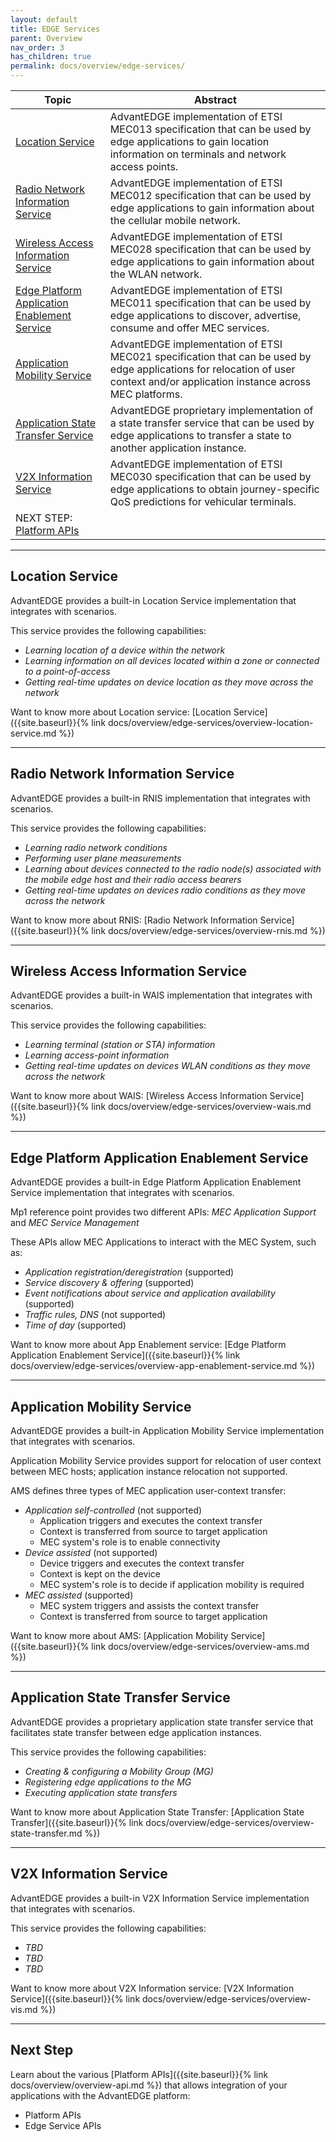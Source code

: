 ```yaml
---
layout: default
title: EDGE Services
parent: Overview
nav_order: 3
has_children: true
permalink: docs/overview/edge-services/
---
```


Topic | Abstract
------|------
[Location Service](#location-service) | AdvantEDGE implementation of ETSI MEC013 specification that can be used by edge applications to gain location information on terminals and network access points.
[Radio Network Information Service](#radio-network-information-service) | AdvantEDGE implementation of ETSI MEC012 specification that can be used by edge applications to gain information about the cellular mobile network.
[Wireless Access Information Service](#wireless-access-information-service) | AdvantEDGE implementation of ETSI MEC028 specification that can be used by edge applications to gain information about the WLAN network.
[Edge Platform Application Enablement Service](#edge-platform-application-enablement-service) | AdvantEDGE implementation of ETSI MEC011 specification that can be used by edge applications to discover, advertise, consume and offer MEC services.
[Application Mobility Service](#application-mobility-service) | AdvantEDGE implementation of ETSI MEC021 specification that can be used by edge applications for relocation of user context and/or application instance across MEC platforms.
[Application State Transfer Service](#application-state-transfer-service) | AdvantEDGE proprietary implementation of a state transfer service that can be used by edge applications to transfer a state to another application instance.
[V2X Information Service](#v2x-information-service) | AdvantEDGE implementation of ETSI MEC030 specification that can be used by edge applications to obtain journey-specific QoS predictions for vehicular terminals.
NEXT STEP: [Platform APIs](#next-step) |

-----
## Location Service
AdvantEDGE provides a built-in Location Service implementation that integrates with scenarios.

This service provides the following capabilities:
- _Learning location of a device within the network_
- _Learning information on all devices located within a zone or connected to a point-of-access_
- _Getting real-time updates on device location as they move across the network_

Want to know more about Location service: [Location Service]({{site.baseurl}}{% link docs/overview/edge-services/overview-location-service.md %})

-----
## Radio Network Information Service
AdvantEDGE provides a built-in RNIS implementation that integrates with scenarios.

This service provides the following capabilities:
- _Learning radio network conditions_
- _Performing user plane measurements_
- _Learning about devices connected to the radio node(s) associated with the mobile edge host and their radio access bearers_
- _Getting real-time updates on devices radio conditions as they move across the network_

Want to know more about RNIS: [Radio Network Information Service]({{site.baseurl}}{% link docs/overview/edge-services/overview-rnis.md %})

-----
## Wireless Access Information Service
AdvantEDGE provides a built-in WAIS implementation that integrates with scenarios.

This service provides the following capabilities:
- _Learning terminal (station or STA) information_
- _Learning access-point information_
- _Getting real-time updates on devices WLAN conditions as they move across the network_

Want to know more about WAIS: [Wireless Access Information Service]({{site.baseurl}}{% link docs/overview/edge-services/overview-wais.md %})

-----
## Edge Platform Application Enablement Service
AdvantEDGE provides a built-in Edge Platform Application Enablement Service implementation that integrates with scenarios.

Mp1 reference point provides two different APIs: _MEC Application Support_ and _MEC Service Management_

These APIs allow MEC Applications to interact with the MEC System, such as:
- _Application registration/deregistration_ (supported)
- _Service discovery & offering_ (supported)
- _Event notifications about service and application availability_ (supported)
- _Traffic rules, DNS_ (not supported)
- _Time of day_ (supported)

Want to know more about App Enablement service: [Edge Platform Application Enablement Service]({{site.baseurl}}{% link docs/overview/edge-services/overview-app-enablement-service.md %})

-----
## Application Mobility Service
AdvantEDGE provides a built-in Application Mobility Service implementation that integrates with scenarios.

Application Mobility Service provides support for relocation of user context between MEC hosts; application instance relocation not supported.

AMS defines three types of MEC application user-context transfer:
- _Application self-controlled_ (not supported)
  - Application triggers and executes the context transfer
  - Context is transferred from source to target application
  - MEC system's role is to enable connectivity
- _Device assisted_ (not supported)
  - Device triggers and executes the context transfer
  - Context is kept on the device
  - MEC system's role is to decide if application mobility is required
- _MEC assisted_ (supported)
  - MEC system triggers and assists the context transfer
  - Context is transferred from source to target application

Want to know more about AMS: [Application Mobility Service]({{site.baseurl}}{% link docs/overview/edge-services/overview-ams.md %})

-----
## Application State Transfer Service
AdvantEDGE provides a proprietary application state transfer service that facilitates state transfer between edge application instances.

This service provides the following capabilities:
- _Creating & configuring a Mobility Group (MG)_
- _Registering edge applications to the MG_
- _Executing application state transfers_

Want to know more about Application State Transfer: [Application State Transfer]({{site.baseurl}}{% link docs/overview/edge-services/overview-state-transfer.md %})

-----
## V2X Information Service
AdvantEDGE provides a built-in V2X Information Service implementation that integrates with scenarios.

This service provides the following capabilities:
- _TBD_
- _TBD_
- _TBD_

Want to know more about V2X Information service: [V2X Information Service]({{site.baseurl}}{% link docs/overview/edge-services/overview-vis.md %})

----
## Next Step
Learn about the various [Platform APIs]({{site.baseurl}}{% link docs/overview/overview-api.md %}) that allows integration of your applications with the AdvantEDGE platform:
- Platform APIs
- Edge Service APIs
